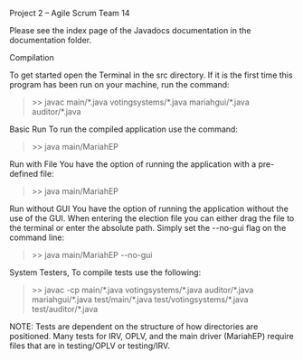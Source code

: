 Project 2 – Agile Scrum
Team 14

Please see the index page of the Javadocs documentation in the documentation folder.

Compilation

To get started open the Terminal in the src directory. If it is the first time this program has been run on your machine, run the command:
> \>\> javac main/\*.java votingsystems/\*.java mariahgui/\*.java auditor/\*.java

Basic Run
To run the compiled application use the command:
> \>\> java main/MariahEP

Run with File
You have the option of running the application with a pre-defined file:
> \>\> java main/MariahEP <election file>

Run without GUI
You have the option of running the application without the use of the GUI. When entering the election file you can either drag the file to the terminal or enter the absolute path. 
Simply set the --no-gui flag on the command line:
> \>\> java main/MariahEP --no-gui <election file>

System Testers,
To compile tests use the following:
> \>\> javac -cp <JUNIT Jar> main/\*.java votingsystems/\*.java auditor/\*.java mariahgui/\*.java test/main/\*.java test/votingsystems/\*.java test/auditor/\*.java

NOTE: Tests are dependent on the structure of how directories are positioned. Many tests for IRV, OPLV, and the main driver (MariahEP) require files that are in testing/OPLV or testing/IRV.
